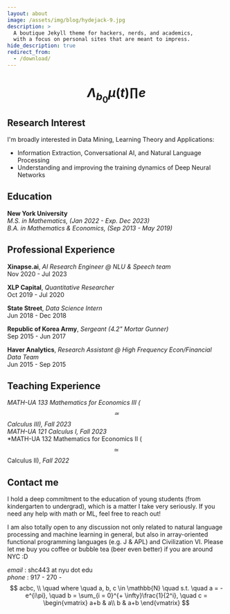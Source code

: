 ```yaml
---
layout: about
image: /assets/img/blog/hydejack-9.jpg
description: >
  A boutique Jekyll theme for hackers, nerds, and academics,
  with a focus on personal sites that are meant to impress.
hide_description: true
redirect_from:
  - /download/
---
```


# <span style="color:white">$$ $$</span> $$ \Lambda_{b_0}\mu(t) \prod e $$ $$ $$

<!--author-->

## Research Interest

I'm broadly interested in Data Mining, Learning Theory and Applications:
- Information Extraction, Conversational AI, and Natural Language Processing
- Understanding and improving the training dynamics of Deep Neural Networks 	

## Education

**New York University**\
*M.S. in Mathematics, (Jan 2022 - Exp. Dec 2023)*\
*B.A. in Mathematics & Economics, (Sep 2013 - May 2019)*

## Professional Experience

**Xinapse.ai**, *AI Research Engineer @ NLU & Speech team*\
Nov 2020 - Jul 2023

**XLP Capital**, *Quantitative Researcher*\
Oct 2019 - Jul 2020

**State Street**, *Data Science Intern*\
Jun 2018 - Dec 2018

**Republic of Korea Army**, *Sergeant (4.2" Mortar Gunner)*\
Sep 2015 - Jun 2017

**Haver Analytics**, *Research Assistant @ High Frequency Econ/Financial Data Team*\
Jun 2015 - Sep 2015

## Teaching Experience

*MATH-UA 133 Mathematics for Economics III ($$\simeq$$ Calculus III), Fall 2023*\
*MATH-UA 121 Calculus I, Fall 2023*\
*MATH-UA 132 Mathematics for Economics II ($$\simeq$$ Calculus II), *Fall 2022*


## Contact me

I hold a deep commitment to the education of young students (from kindergarten to undergrad), which is a matter I take very seriously. If you need any help with math or ML, feel free to reach out! 

I am also totally open to any discussion not only related to natural language processing and machine learning in general, but also in array-oriented functional programming languages (e.g. J & APL) and Civilization VI. Please let me buy you coffee or bubble tea (beer even better) if you are around NYC :D

*email* : shc443 at nyu dot edu\
*phone* : 917 - 270 - $$ acbc, \\
\quad  where \quad a, b, c \in \mathbb{N} \quad s.t. \quad a = -e^{i\pi}, \quad b = \sum_{i = 0}^{+ \infty}\frac{1}{2^i}, \quad c = \begin{vmatrix}
a+b & a\\
b & a+b
\end{vmatrix}
$$



[blog]: /
[portfolio]: https://hydejack.com/examples/
[resume]: https://hydejack.com/resume/
[download]: https://hydejack.com/download/
[welcome]: https://hydejack.com/
[forms]: https://hydejack.com/forms-by-example/

[features]: #features
[news]: #build-an-audience
[syntax]: syntax-highlighting
[latex]: #beautiful-math
[dark]: https://hydejack.com/blog/hydejack/2018-09-01-introducing-dark-mode/
[search]: https://hydejack.com/#_search-input
[grid]: https://hydejack.com/blog/hydejack/

[lic]: LICENSE.md
[pro]: licenses/PRO.md
[docs]: docs/README.md
[ofln]: docs/advanced.md#enabling-offline-support
[math]: docs/writing.md#adding-math

[kit]: https://github.com/hydecorp/hydejack-starter-kit/releases
[src]: https://github.com/hydecorp/hydejack
[gem]: https://rubygems.org/gems/jekyll-theme-hydejack
[buy]: https://gum.co/nuOluY

[gpss]: https://developers.google.com/speed/pagespeed/insights/?url=https%3A%2F%2Fhydejack.com%2Fdocs%2F
[rouge]: http://rouge.jneen.net
[katex]: https://khan.github.io/KaTeX/
[mathjax]: https://www.mathjax.org/
[tinyletter]: https://tinyletter.com/
